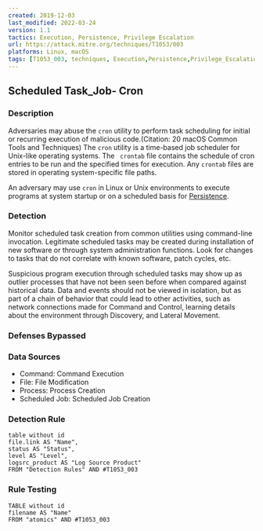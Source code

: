 ```yaml
---
created: 2019-12-03
last_modified: 2022-03-24
version: 1.1
tactics: Execution, Persistence, Privilege Escalation
url: https://attack.mitre.org/techniques/T1053/003
platforms: Linux, macOS
tags: [T1053_003, techniques, Execution,Persistence,Privilege_Escalation]
---
```


## Scheduled Task_Job- Cron

### Description

Adversaries may abuse the <code>cron</code> utility to perform task scheduling for initial or recurring execution of malicious code.(Citation: 20 macOS Common Tools and Techniques) The <code>cron</code> utility is a time-based job scheduler for Unix-like operating systems.  The <code> crontab</code> file contains the schedule of cron entries to be run and the specified times for execution. Any <code>crontab</code> files are stored in operating system-specific file paths.

An adversary may use <code>cron</code> in Linux or Unix environments to execute programs at system startup or on a scheduled basis for [Persistence](https://attack.mitre.org/tactics/TA0003). 

### Detection

Monitor scheduled task creation from common utilities using command-line invocation. Legitimate scheduled tasks may be created during installation of new software or through system administration functions. Look for changes to tasks that do not correlate with known software, patch cycles, etc.  

Suspicious program execution through scheduled tasks may show up as outlier processes that have not been seen before when compared against historical data. Data and events should not be viewed in isolation, but as part of a chain of behavior that could lead to other activities, such as network connections made for Command and Control, learning details about the environment through Discovery, and Lateral Movement. 

### Defenses Bypassed



### Data Sources

  - Command: Command Execution
  -  File: File Modification
  -  Process: Process Creation
  -  Scheduled Job: Scheduled Job Creation
### Detection Rule

```dataview
table without id
file.link AS "Name",
status AS "Status",
level AS "Level",
logsrc_product AS "Log Source Product"
FROM "Detection Rules" AND #T1053_003
```

### Rule Testing

```dataview
TABLE without id
filename AS "Name"
FROM "atomics" AND #T1053_003
```
